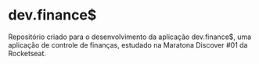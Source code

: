 # dev.finance$
 
 Repositório criado para o desenvolvimento da aplicação dev.finance$, uma aplicação de controle de finanças, estudado na Maratona Discover #01 da Rocketseat.